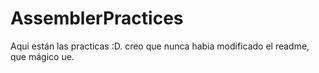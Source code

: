 # AssemblerPractices

Aqui están las practicas :D. creo que nunca habia modificado el readme, que mágico ue. 
